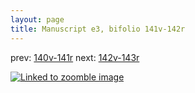 ```yaml
---
layout: page
title: Manuscript e3, bifolio 141v-142r
---
```


prev: [140v-141r](../140v-141r/) next: [142v-143r](../142v-143r/)



[![Linked to zoomble image](http://www.homermultitext.org/iipsrv?IIIF=/project/homer/pyramidal/deepzoom/hmt/e3bifolio/v1/vb_141v_142r.tif/full/2000,/0/default.jpg)](http://www.homermultitext.org/ict2/?urn=urn:cite2:hmt:e3bifolio.v1:vb_141v_142r)

